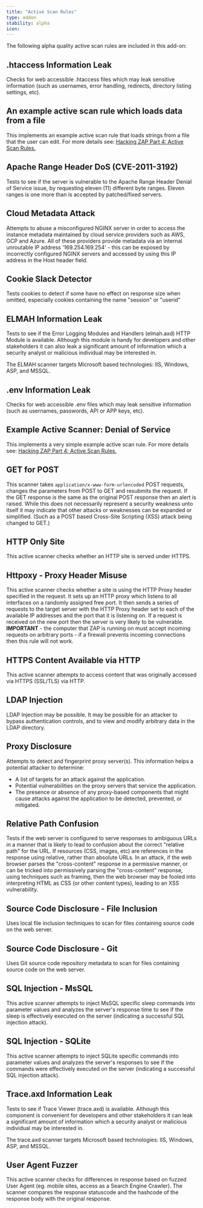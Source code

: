 ```yaml
---
title: "Active Scan Rules"
type: addon
stability: alpha
icon: 
---
```


The following alpha quality active scan rules are included in this add-on:

## .htaccess Information Leak
Checks for web accessible .htaccess files which may leak sensitive information (such as usernames, error handling, redirects, directory listing settings, etc).

## An example active scan rule which loads data from a file
This implements an example active scan rule that loads strings from a file that the user can edit. For more details see: [Hacking ZAP Part 4: Active Scan Rules.](http://zaproxy.blogspot.co.uk/2014/04/hacking-zap-4-active-scan-rules.html)

## Apache Range Header DoS (CVE-2011-3192)
Tests to see if the server is vulnerable to the Apache Range Header Denial of Service issue, by requesting eleven (11) different byte ranges. Eleven ranges is one more than is accepted by patched/fixed servers.

## Cloud Metadata Attack
Attempts to abuse a misconfigured NGINX server in order to access the instance metadata maintained by cloud service providers such as AWS, GCP and Azure. All of these providers provide metadata via an internal unroutable IP address '169.254.169.254' - this can be exposed by incorrectly configured NGINX servers and accessed by using this IP address in the Host header field.

## Cookie Slack Detector
Tests cookies to detect if some have no effect on response size when omitted, especially cookies containing the name "session" or "userid"

## ELMAH Information Leak
Tests to see if the Error Logging Modules and Handlers (elmah.axd) HTTP Module is available. Although this module is handy for developers and other stakeholders it can also leak a significant amount of information which a security analyst or malicious individual may be interested in.

The ELMAH scanner targets Microsoft based technologies: IIS, Windows, ASP, and MSSQL.

## .env Information Leak
Checks for web accessible .env files which may leak sensitive information (such as usernames, passwords, API or APP keys, etc).

## Example Active Scanner: Denial of Service
This implements a very simple example active scan rule. For more details see: [Hacking ZAP Part 4: Active Scan Rules.](http://zaproxy.blogspot.co.uk/2014/04/hacking-zap-4-active-scan-rules.html)

## GET for POST
This scanner takes `application/x-www-form-urlencoded` POST requests, changes the parameters from POST to GET and resubmits the request. If the GET response is the same as the original POST response then an alert is raised. While this does not necessarily represent a security weakness unto itself it may indicate that other attacks or weaknesses can be expanded or simplified. (Such as a POST based Cross-Site Scripting (XSS) attack being changed to GET.)

## HTTP Only Site
This active scanner checks whether an HTTP site is served under HTTPS.

## Httpoxy - Proxy Header Misuse
This active scanner checks whether a site is using the HTTP Proxy header specified in the request. It sets up an HTTP proxy which listens to all interfaces on a randomly assigned free port. It then sends a series of requests to the target server with the HTTP Proxy header set to each of the available IP addresses and the port that it is listening on. If a request is received on the new port then the server is very likely to be vulnerable. **IMPORTANT** - the computer that ZAP is running on must accept incoming requests on arbitrary ports - if a firewall prevents incoming connections then this rule will not work.

## HTTPS Content Available via HTTP
This active scanner attempts to access content that was originally accessed via HTTPS (SSL/TLS) via HTTP.

## LDAP Injection
LDAP Injection may be possible. It may be possible for an attacker to bypass authentication controls, and to view and modify arbitrary data in the LDAP directory.

## Proxy Disclosure
Attempts to detect and fingerprint proxy server(s). This information helps a potential attacker to determine:

*   A list of targets for an attack against the application.
*   Potential vulnerabilities on the proxy servers that service the application.
*   The presence or absence of any proxy-based components that might cause attacks against the application to be detected, prevented, or mitigated.

## Relative Path Confusion
Tests if the web server is configured to serve responses to ambiguous URLs in a manner that is likely to lead to confusion about the correct "relative path" for the URL. If resources (CSS, images, etc) are references in the response using relative, rather than absolute URLs. In an attack, if the web browser parses the "cross-content" response in a permissive manner, or can be tricked into permissively parsing the "cross-content" response, using techniques such as framing, then the web browser may be fooled into interpreting HTML as CSS (or other content types), leading to an XSS vulnerability.

## Source Code Disclosure - File Inclusion
Uses local file inclusion techniques to scan for files containing source code on the web server.

## Source Code Disclosure - Git
Uses Git source code repository metadata to scan for files containing source code on the web server.

## SQL Injection - MsSQL
This active scanner attempts to inject MsSQL specific sleep commands into parameter values and analyzes the server's response time to see if the sleep is effectively executed on the server (indicating a successful SQL injection attack).

## SQL Injection - SQLite
This active scanner attempts to inject SQLite specific commands into parameter values and analyzes the server's responses to see if the commands were effectively executed on the server (indicating a successful SQL injection attack).

## Trace.axd Information Leak
Tests to see if Trace Viewer (trace.axd) is available. Although this component is convenient for developers and other stakeholders it can leak a significant amount of information which a security analyst or malicious individual may be interested in.

The trace.axd scanner targets Microsoft based technologies: IIS, Windows, ASP, and MSSQL.

## User Agent Fuzzer
This active scanner checks for differences in response based on fuzzed User Agent (eg. mobile sites, access as a Search Engine Crawler). The scanner compares the response statuscode and the hashcode of the response body with the original response.